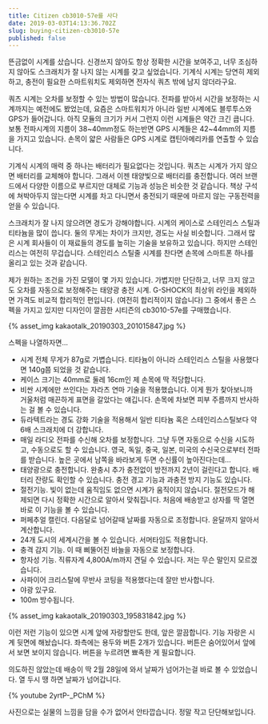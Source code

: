 ```yaml
---
title: Citizen cb3010-57e를 사다
date: 2019-03-03T14:13:36.702Z
slug: buying-citizen-cb3010-57e
published: false
---
```

뜬금없이 시계를 샀습니다. 신경쓰지 않아도 항상 정확한 시간을 보여주고, 너무 조심하지 않아도 스크래치가 잘 나지 않는 시계를 갖고 싶었습니다. 기계식 시계는 당연히 제외하고, 충전이 필요한 스마트워치도 제외하면 전자식 쿼츠 밖에 남지 않더라구요.

쿼츠 시계는 오차를 보정할 수 있는 방법이 많습니다. 전파를 받아서 시간을 보정하는 시계까지는 예전에도 봤었는데, 요즘은 스마트워치가 아니라 일반 시계에도 블루투스와 GPS가 들어갑니다. 아직 모듈의 크기가 커서 그런지 이런 시계들은 약간 크긴 큽니다. 보통 전파시계의 지름이 38\~40mm정도 하는반면 GPS 시계들은 42\~44mm의 지름을 가지고 있습니다. 손목이 얇은 사람들은 GPS 시계로 캡틴아메리카를 연출할 수 있습니다.

기계식 시계의 매력 중 하나는 배터리가 필요없다는 것입니다. 쿼츠는 시계가 가지 않으면 배터리를 교체해야 합니다. 그래서 이젠 태양빛으로 배터리를 충전합니다. 여러 브랜드에서 다양한 이름으로 부르지만 대체로 기능과 성능은 비슷한 것 같습니다. 책상 구석에 쳐박아두지 않는다면 시계를 차고 다니면서 충전되기 때문에 마르지 않는 구동전력을 얻을 수 있습니다.

스크래치가 잘 나지 않으려면 경도가 강해야합니다. 시계의 케이스로 스테인리스 스틸과 티타늄을 많이 씁니다. 둘의 무게는 차이가 크지만, 경도는 사실 비슷합니다. 그래서 많은 시계 회사들이 이 재료들의 경도를 높히는 기술을 보유하고 있습니다. 하지만 스테인리스는 여전히 무겁습니다. 스테인리스 스틸줄 시계를 찬다면 손목에 스마트폰 하나를 올리고 있는 것과 같습니다.

제가 원하는 조건을 가진 모델이 몇 가지 있습니다. 가볍지만 단단하고, 너무 크지 않고도 오차를 자동으로 보정해주는 태양광 충전 시계. G-SHOCK의 최상위 라인을 제외하면 가격도 비교적 합리적인 편입니다. (여전히 합리적이지 않습니다) 그 중에서 좋은 스펙을 가지고 있지만 디자인이 깔끔한 시티즌의 cb3010-57e를 구매했습니다.

{% asset_img kakaotalk_20190303_201015847.jpg %}

스펙을 나열하자면...

* 시계 전체 무게가 87g로 가볍습니다. 티타늄이 아니라 스테인리스 스틸을 사용했다면 140g쯤 되었을 것 같습니다.
* 케이스 크기는 40mm로 둘레 16cm인 제 손목에 딱 적당합니다.
* 비싼 시계에만 쓰인다는 자라츠 연마 기술을 적용했습니다. 이게 뭔가 찾아보니까 거울처럼 매끈하게 표면을 갈았다는 얘깁니다. 손목에 차보면 피부 주름까지 반사하는 걸 볼 수 있습니다.
* 듀라텍트라는 경도 강화 기술을 적용해서 일반 티타늄 혹은 스테인리스스틸보다 약 6배 스크래치에 더 강합니다.
* 매일 라디오 전파를 수신해 오차를 보정합니다. 그냥 두면 자동으로 수신을 시도하고, 수동으로도 할 수 있습니다. 영국, 독일, 중국, 일본, 미국의 수신국으로부터 전파를 받습니다. 높은 곳에서 남쪽을 바라보게 두면 수신률이 높아진다는데...
* 태양광으로 충전합니다. 완충시 추가 충전없이 방전까지 2년이 걸린다고 합니다. 배터리 잔량도 확인할 수 있습니다. 충전 경고 기능과 과충전 방지 기능도 있습니다.
* 절전기능. 빛이 없는데 움직임도 없으면 시계가 움직이지 않습니다. 절전모드가 해제되면 다시 정확한 시간으로 알아서 맞춰집니다. 처음에 배송받고 상자를 딱 열면 바로 이 기능을 볼 수 있습니다.
* 퍼페추얼 캘린더. 다음달로 넘어갈때 날짜를 자동으로 조정합니다. 윤달까지 알아서 계산합니다.
* 24개 도시의 세계시간을 볼 수 있습니다. 서머타임도 적용합니다.
* 충격 감지 기능. 이 때 삐뚤어진 바늘을 자동으로 보정합니다.
* 항자성 기능. 직류자계 4,800A/m까지 견딜 수 있습니다. 저는 무슨 말인지 모르겠습니다.
* 사파이어 크리스탈에 무반사 코팅을 적용했다는데 잘만 반사합니다.
* 야광 있구요.
* 100m 방수됩니다.

{% asset_img kakaotalk_20190303_195831842.jpg %}

이런 저런 기능이 있으면 시계 앞에 자랑할만도 한데, 앞은 깔끔합니다. 기능 자랑은 시계 뒷면에 해놨습니다. 좌측에는 용두와 버튼 2개가 있습니다. 버튼은 숨어있어서 앞에서 보면 보이지 않습니다. 버튼을 누르려면 뾰족한 게 필요합니다.

의도하진 않았는데 배송이 딱 2월 28일에 와서 날짜가 넘어가는걸 바로 볼 수 있었습니다. 열 두시 땡 하면 날짜가 넘어갑니다.

{% youtube 2yrtP-_PChM %}

사진으로는 실물의 느낌을 담을 수가 없어서 안타깝습니다. 정말 작고 단단해보입니다.
